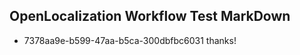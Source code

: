 ## OpenLocalization Workflow Test MarkDown

* 7378aa9e-b599-47aa-b5ca-300dbfbc6031 
thanks!



<!--HONumber=Jan16_HO4-->
